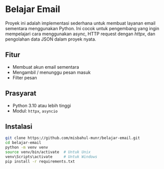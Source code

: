# Belajar Email

Proyek ini adalah implementasi sederhana untuk membuat layanan email sementara menggunakan Python. Ini cocok untuk pengembang yang ingin mempelajari cara menggunakan async, HTTP request dengan *httpx*, dan pengolahan data JSON dalam proyek nyata.

## Fitur
- Membuat akun email sementara
- Mengambil / menunggu pesan masuk
- Filter pesan 

## Prasyarat
- Python 3.10 atau lebih tinggi
- Modul: `httpx`, `asyncio`

## Instalasi
```bash
git clone https://github.com/misbahul-munr/belajar-email.git
cd belajar-email
python -m venv venv
source venv/bin/activate  # Untuk Unix
venv\Scripts\activate     # Untuk Windows
pip install -r requirements.txt
